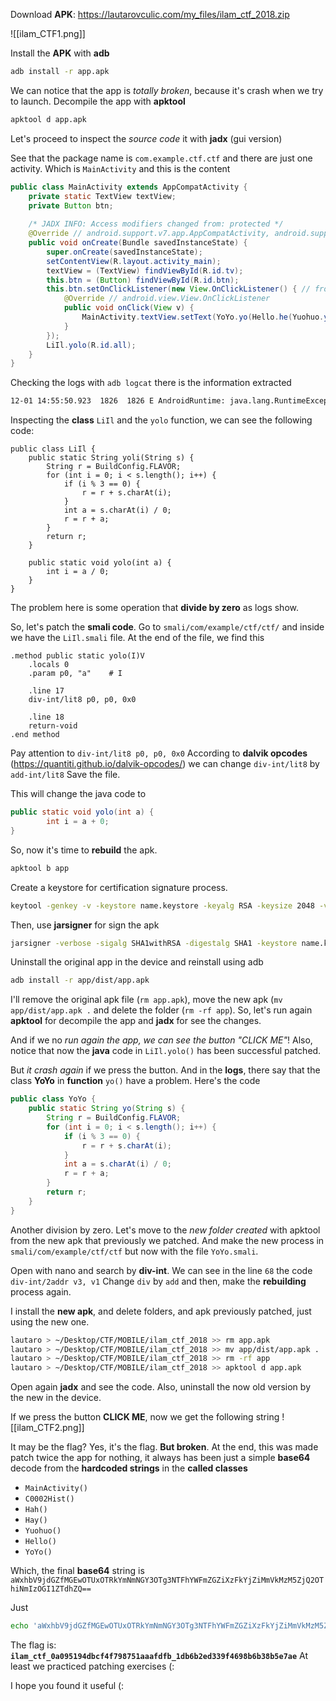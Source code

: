Download **APK**: https://lautarovculic.com/my_files/ilam_ctf_2018.zip

![[ilam_CTF1.png]]

Install the **APK** with **adb**
```bash
adb install -r app.apk
```

We can notice that the app is *totally broken*, because it's crash when we try to launch.
Decompile the app with **apktool**
```bash
apktool d app.apk
```

Let's proceed to inspect the *source code* it with **jadx** (gui version)

See that the package name is `com.example.ctf.ctf` and there are just one activity.
Which is `MainActivity` and this is the content
```java
public class MainActivity extends AppCompatActivity {  
    private static TextView textView;  
    private Button btn;  
  
    /* JADX INFO: Access modifiers changed from: protected */  
    @Override // android.support.v7.app.AppCompatActivity, android.support.v4.app.FragmentActivity, android.support.v4.app.ComponentActivity, android.app.Activity  
    public void onCreate(Bundle savedInstanceState) {  
        super.onCreate(savedInstanceState);  
        setContentView(R.layout.activity_main);  
        textView = (TextView) findViewById(R.id.tv);  
        this.btn = (Button) findViewById(R.id.btn);  
        this.btn.setOnClickListener(new View.OnClickListener() { // from class: com.example.ctf.ctf.MainActivity.1  
            @Override // android.view.View.OnClickListener  
            public void onClick(View v) {  
                MainActivity.textView.setText(YoYo.yo(Hello.he(Yuohuo.ye(Hay.hy(Hah.ha(C0002Hist.hi("aWxhbV9jdGZfM")))))));  
            }  
        });  
        LiIl.yolo(R.id.all);  
    }  
}
```

Checking the logs with `adb logcat` there is the information extracted
```bash
12-01 14:55:50.923  1826  1826 E AndroidRuntime: java.lang.RuntimeException: Unable to start activity ComponentInfo{com.example.ctf.ctf/com.example.ctf.ctf.MainActivity}: java.lang.ArithmeticException: divide by zero
```

Inspecting the **class** `LiIl` and the `yolo` function, we can see the following code:
```
public class LiIl {  
    public static String yoli(String s) {  
        String r = BuildConfig.FLAVOR;  
        for (int i = 0; i < s.length(); i++) {  
            if (i % 3 == 0) {  
                r = r + s.charAt(i);  
            }  
            int a = s.charAt(i) / 0;  
            r = r + a;  
        }  
        return r;  
    }  
  
    public static void yolo(int a) {  
        int i = a / 0;  
    }  
}
```
The problem here is some operation that **divide by zero** as logs show.

So, let's patch the **smali code**.
Go to `smali/com/example/ctf/ctf/` and inside we have the `LiIl.smali` file.
At the end of the file, we find this
```smali
.method public static yolo(I)V
    .locals 0
    .param p0, "a"    # I

    .line 17
    div-int/lit8 p0, p0, 0x0

    .line 18
    return-void
.end method
```
Pay attention to `div-int/lit8 p0, p0, 0x0`
According to **dalvik opcodes** (https://quantiti.github.io/dalvik-opcodes/) we can change `div-int/lit8` by `add-int/lit8`
Save the file.

This will change the java code to 
```java
public static void yolo(int a) {  
        int i = a + 0;  
}
```

So, now it's time to **rebuild** the apk.
```bash
apktool b app
```

Create a keystore for certification signature process.
```bash
keytool -genkey -v -keystore name.keystore -keyalg RSA -keysize 2048 -validity 10000 -alias alias
```

Then, use **jarsigner** for sign the apk
```bash
jarsigner -verbose -sigalg SHA1withRSA -digestalg SHA1 -keystore name.keystore app/dist/app.apk alias
```

Uninstall the original app in the device and reinstall using adb
```bash
adb install -r app/dist/app.apk
```

I'll remove the original apk file (`rm app.apk`), move the new apk (`mv app/dist/app.apk .` and delete the folder (`rm -rf app`).
So, let's run again **apktool** for decompile the app and **jadx** for see the changes.

And if we no *run again the app, we can see the button "CLICK ME"*!
Also, notice that now the **java** code in `LiIl.yolo()` has been successful patched.

But *it crash again* if we press the button.
And in the **logs**, there say that the class **YoYo** in **function** `yo()` have a problem.
Here's the code
```java
public class YoYo {  
    public static String yo(String s) {  
        String r = BuildConfig.FLAVOR;  
        for (int i = 0; i < s.length(); i++) {  
            if (i % 3 == 0) {  
                r = r + s.charAt(i);  
            }  
            int a = s.charAt(i) / 0;  
            r = r + a;  
        }  
        return r;  
    }  
}
```

Another division by zero.
Let's move to the *new folder created* with apktool from the new apk that previously we patched. And make the new process in `smali/com/example/ctf/ctf` but now with the file `YoYo.smali`.

Open with nano and search by **div-int**.
We can see in the line `68` the code `div-int/2addr v3, v1`
Change `div` by `add` and then, make the **rebuilding** process again.

I install the **new apk**, and delete folders, and apk previously patched, just using the new one.
```bash
lautaro > ~/Desktop/CTF/MOBILE/ilam_ctf_2018 >> rm app.apk
lautaro > ~/Desktop/CTF/MOBILE/ilam_ctf_2018 >> mv app/dist/app.apk .
lautaro > ~/Desktop/CTF/MOBILE/ilam_ctf_2018 >> rm -rf app
lautaro > ~/Desktop/CTF/MOBILE/ilam_ctf_2018 >> apktool d app.apk
```
Open again **jadx** and see the code.
Also, uninstall the now old version by the new in the device.

If we press the button **CLICK ME**, now we get the following string
![[ilam_CTF2.png]]

It may be the flag?
Yes, it's the flag. **But broken**.
At the end, this was made patch twice the app for nothing, it always has been just a simple **base64** decode from the **hardcoded strings** in the **called classes**
- `MainActivity()`
- `C0002Hist()`
- `Hah()`
- `Hay()`
- `Yuohuo()`
- `Hello()`
- `YoYo()`

Which, the final **base64** string is
`aWxhbV9jdGZfMGEwOTUxOTRkYmNmNGY3OTg3NTFhYWFmZGZiXzFkYjZiMmVkMzM5ZjQ2OThiNmIzOGI1ZTdhZQ==`

Just
```bash
echo 'aWxhbV9jdGZfMGEwOTUxOTRkYmNmNGY3OTg3NTFhYWFmZGZiXzFkYjZiMmVkMzM5ZjQ2OThiNmIzOGI1ZTdhZQ==' | base64 -d
```

The flag is: **`ilam_ctf_0a095194dbcf4f798751aaafdfb_1db6b2ed339f4698b6b38b5e7ae`**
At least we practiced patching exercises (:

I hope you found it useful (: